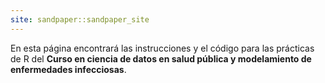 ```yaml
---
site: sandpaper::sandpaper_site
---
```


En esta página encontrará las instrucciones y el código para las prácticas de R del **Curso en ciencia de datos en salud pública y modelamiento de enfermedades infecciosas**.



